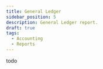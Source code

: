 ```yaml
---
title: General Ledger
sidebar_position: 5
description: General Ledger report.
draft: true
tags:
  - Accounting
  - Reports
---
```


todo
